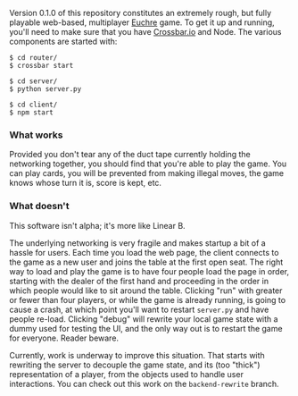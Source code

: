 Version 0.1.0 of this repository constitutes an extremely rough, but fully
playable web-based, multiplayer [Euchre](https://en.wikipedia.org/wiki/Euchre)
game. To get it up and running, you'll need to make sure that you
have [Crossbar.io](http://crossbar.io/) and Node. The various components are started with:

    $ cd router/
    $ crossbar start
    
    $ cd server/
    $ python server.py
    
    $ cd client/
    $ npm start
    
### What works ###

Provided you don't tear any of the duct tape currently holding the networking
together, you should find that you're able to play the game. You can play cards,
you will be prevented from making illegal moves, the game knows whose turn it
is, score is kept, etc.

### What doesn't ###

This software isn't alpha; it's more like Linear B.
    
The underlying networking is very fragile and makes startup a bit of a hassle
for users. Each time you load the web page, the client connects to the game as a
new user and joins the table at the first open seat. The right way to load and
play the game is to have four people load the page in order, starting with the
dealer of the first hand and proceeding in the order in which people would like
to sit around the table. Clicking "run" with greater or fewer than four players,
or while the game is already running, is going to cause a crash, at which point
you'll want to restart `server.py` and have people re-load. Clicking "debug"
will rewrite your local game state with a dummy used for testing the UI, and the
only way out is to restart the game for everyone. Reader beware.

Currently, work is underway to improve this situation. That starts with
rewriting the server to decouple the game state, and its (too "thick")
representation of a player, from the objects used to handle user interactions.
You can check out this work on the `backend-rewrite` branch.

